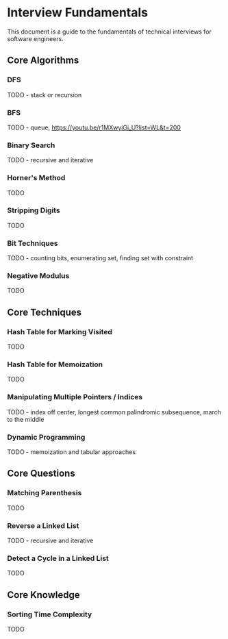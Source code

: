 # Interview Fundamentals

This document is a guide to the fundamentals of technical interviews for
software engineers.

## Core Algorithms

### DFS

TODO - stack or recursion

### BFS

TODO - queue, https://youtu.be/r1MXwyiGi_U?list=WL&t=200

### Binary Search

TODO - recursive and iterative

### Horner's Method

TODO

### Stripping Digits

TODO

### Bit Techniques

TODO - counting bits, enumerating set, finding set with constraint

### Negative Modulus

TODO

## Core Techniques

### Hash Table for Marking Visited

TODO

### Hash Table for Memoization

TODO

### Manipulating Multiple Pointers / Indices

TODO - index off center, longest common palindromic subsequence, march to the middle

### Dynamic Programming

TODO - memoization and tabular approaches

## Core Questions

### Matching Parenthesis

TODO

### Reverse a Linked List

TODO - recursive and iterative

### Detect a Cycle in a Linked List

TODO

## Core Knowledge

### Sorting Time Complexity

TODO
